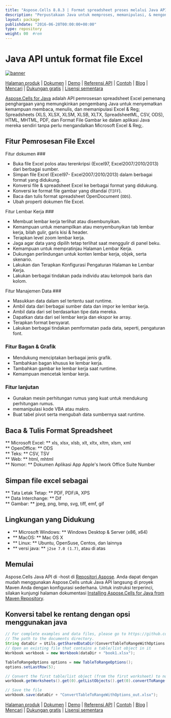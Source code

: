 ```yaml
---
title: "Aspose.Cells 8.8.3 | Format spreadsheet proses melalui Java API" 
description: "Perpustakaan Java untuk memproses, memanipulasi, & mengonversi spreadsheet Excel & OpenOffice. Mendukung Formula (E), Bagan, Validasi, Rendering, Pencetakan, & Enkripsi." 
layout: package
publishdate: "2016-06-28T00:00:00+00:00"
type: repository
weight: 00	#rem
---
```


# Java API untuk format file Excel
[![banner](../aspose_cells-for-java-banner.png)](./)

[Halaman produk](https://products.aspose.com/cells/java) | [Dokumen](https://docs.aspose.com/cells/java/) | [Demo](https://products.aspose.app/cells/family) | [Referensi API](https://apireference.aspose.com/cells/java) | [Contoh](https://github.com/aspose-cells/Aspose.Cells-for-Java) | [Blog](https://blog.aspose.com/category/cells/) | [Mencari](https://search.aspose.com/) | [Dukungan gratis](https://forum.aspose.com/c/cells) | [Lisensi sementara](https://purchase.aspose.com/temporary-license)

[Aspose.Cells for Java](https://products.aspose.com/cells/java) adalah API pemrosesan spreadsheet Excel pemenang penghargaan yang memungkinkan pengembang Java untuk menyematkan kemampuan membaca, menulis, dan memanipulasi Excel & Reg; Spreadsheets (XLS, XLSX, XLSM, XLSB, XLTX, SpreadsheetML, CSV, ODS), HTML, MHTML, PDF, dan Format File Gambar ke dalam aplikasi Java mereka sendiri tanpa perlu mengandalkan Microsoft Excel & Reg;.

## Fitur Pemrosesan File Excel

Fitur dokumen ###
- Buka file Excel polos atau terenkripsi (Excel97, Excel2007/2010/2013) dari berbagai sumber.
- Simpan file Excel (Excel97- Excel2007/2010/2013) dalam berbagai format yang didukung.
- Konversi file & spreadsheet Excel ke berbagai format yang didukung.
- Konversi ke format file gambar yang ditandai (`TIFF`).
- Baca dan tulis format spreadsheet OpenDocument (`ODS`).
- Ubah properti dokumen file Excel.

Fitur Lembar Kerja ###
- Membuat lembar kerja terlihat atau disembunyikan.
- Kemampuan untuk menampilkan atau menyembunyikan tab lembar kerja, bilah gulir, garis kisi & header.
- Terapkan level zoom lembar kerja.
- Jaga agar data yang dipilih tetap terlihat saat menggulir di panel beku.
- Kemampuan untuk mempratinjau Halaman Lembar Kerja.
- Dukungan perlindungan untuk konten lembar kerja, objek, serta skenario.
- Lakukan dan Terapkan Konfigurasi Pengaturan Halaman ke Lembar Kerja.
- Lakukan berbagai tindakan pada individu atau kelompok baris dan kolom.

Fitur Manajemen Data ###
- Masukkan data dalam sel tertentu saat runtime.
- Ambil data dari berbagai sumber data dan impor ke lembar kerja.
- Ambil data dari sel berdasarkan tipe data mereka.
- Dapatkan data dari sel lembar kerja dan ekspor ke array.
- Terapkan format bersyarat.
- Lakukan berbagai tindakan pemformatan pada data, seperti, pengaturan font.

### Fitur Bagan & Grafik
- Mendukung menciptakan berbagai jenis grafik.
- Tambahkan bagan khusus ke lembar kerja.
- Tambahkan gambar ke lembar kerja saat runtime.
- Kemampuan mencetak lembar kerja.

### Fitur lanjutan
- Gunakan mesin perhitungan rumus yang kuat untuk mendukung perhitungan rumus.
- memanipulasi kode VBA atau makro.
- Buat tabel pivot serta mengubah data sumbernya saat runtime.

## Baca & Tulis Format Spreadsheet
** Microsoft Excel: ** xls, xlsx, xlsb, xlt, xltx, xltm, xlsm, xml \
** OpenOffice: ** ODS \
** Teks: ** CSV, TSV \
** Web: ** html, mhtml \
** Nomor: ** Dokumen Aplikasi App Apple's Iwork Office Suite Number

## Simpan file excel sebagai
** Tata Letak Tetap: ** PDF, PDF/A, XPS \
** Data Interchange: ** Dif \
** Gambar: ** jpeg, png, bmp, svg, tiff, emf, gif

## Lingkungan yang Didukung
- ** Microsoft Windows: ** Windows Desktop & Server (x86, x64)
- ** MacOS: ** Mac OS X
- ** Linux: ** Ubuntu, OpenSuse, Centos, dan lainnya
- ** versi java: ** `j2se 7.0 (1.7)`, atau di atas

## Memulai

Aspose.Cells Java API di -host di [Repositori Aspose](https://releases.aspose.com/cells/java/). Anda dapat dengan mudah menggunakan Aspose.Cells untuk Java API langsung di proyek Maven Anda dengan konfigurasi sederhana. Untuk instruksi terperinci, silakan kunjungi halaman dokumentasi [Installing Aspose.Cells for Java from Maven Repository](https://docs.aspose.com/cells/java/installation/).

## Konversi tabel ke rentang dengan opsi menggunakan java

```java
// For complete examples and data files, please go to https://github.com/aspose-cells/Aspose.Cells-for-Java
// The path to the documents directory.
String dataDir = Utils.getSharedDataDir(ConvertTableToRangeWithOptions.class) + "Tables/";
// Open an existing file that contains a table/list object in it
Workbook workbook = new Workbook(dataDir + "book1.xlsx");

TableToRangeOptions options = new TableToRangeOptions();
options.setLastRow(5);

// Convert the first table/list object (from the first worksheet) to normal range
workbook.getWorksheets().get(0).getListObjects().get(0).convertToRange(options);

// Save the file
workbook.save(dataDir + "ConvertTableToRangeWithOptions_out.xlsx");
```

[Halaman produk](https://products.aspose.com/cells/java) | [Dokumen](https://docs.aspose.com/cells/java/) | [Demo](https://products.aspose.app/cells/family) | [Referensi API](https://apireference.aspose.com/cells/java) | [Contoh](https://github.com/aspose-cells/Aspose.Cells-for-Java) | [Blog](https://blog.aspose.com/category/cells/) | [Mencari](https://search.aspose.com/) | [Dukungan gratis](https://forum.aspose.com/c/cells) | [Lisensi sementara](https://purchase.aspose.com/temporary-license)
